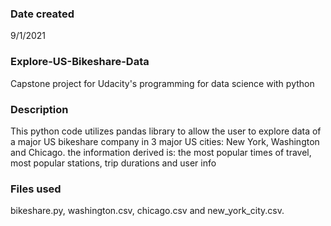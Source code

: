 ### Date created
9/1/2021

### Explore-US-Bikeshare-Data
Capstone project for Udacity's programming for data science with python

### Description
This python code utilizes pandas library to allow the user to explore data of a major US bikeshare company in 3 major US cities: New York, Washington and Chicago.
the information derived is: the most popular times of travel, most popular stations, trip durations and user info

### Files used
bikeshare.py, washington.csv, chicago.csv and new_york_city.csv.

